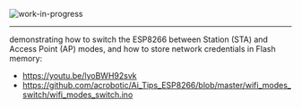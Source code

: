 <!--
Maintainer:   jeffskinnerbox@yahoo.com / www.jeffskinnerbox.me
Version:      0.4.0
-->

![work-in-progress](http://worktrade.eu/img/uc.gif "These materials require additional work and are not ready for general use.")

---

demonstrating how to switch the ESP8266 between Station (STA) and Access Point (AP) modes, and how to store network credentials in Flash memory:

* https://youtu.be/lyoBWH92svk
* https://github.com/acrobotic/Ai_Tips_ESP8266/blob/master/wifi_modes_switch/wifi_modes_switch.ino
